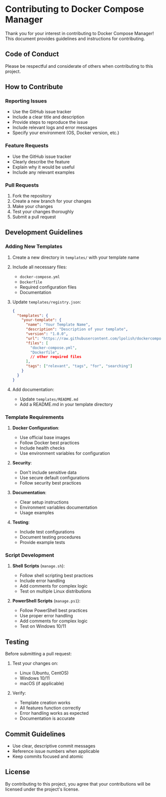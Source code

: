 # Contributing to Docker Compose Manager

Thank you for your interest in contributing to Docker Compose Manager! This document provides guidelines and instructions for contributing.

## Code of Conduct

Please be respectful and considerate of others when contributing to this project.

## How to Contribute

### Reporting Issues

- Use the GitHub issue tracker
- Include a clear title and description
- Provide steps to reproduce the issue
- Include relevant logs and error messages
- Specify your environment (OS, Docker version, etc.)

### Feature Requests

- Use the GitHub issue tracker
- Clearly describe the feature
- Explain why it would be useful
- Include any relevant examples

### Pull Requests

1. Fork the repository
2. Create a new branch for your changes
3. Make your changes
4. Test your changes thoroughly
5. Submit a pull request

## Development Guidelines

### Adding New Templates

1. Create a new directory in `templates/` with your template name
2. Include all necessary files:
   - `docker-compose.yml`
   - `Dockerfile`
   - Required configuration files
   - Documentation

3. Update `templates/registry.json`:
   ```json
   {
     "templates": {
       "your-template": {
         "name": "Your Template Name",
         "description": "Description of your template",
         "version": "1.0.0",
         "url": "https://raw.githubusercontent.com/lpolish/dockercomposemgr/main/templates/your-template",
         "files": [
           "docker-compose.yml",
           "Dockerfile",
           // other required files
         ],
         "tags": ["relevant", "tags", "for", "searching"]
       }
     }
   }
   ```

4. Add documentation:
   - Update `templates/README.md`
   - Add a README.md in your template directory

### Template Requirements

1. **Docker Configuration**:
   - Use official base images
   - Follow Docker best practices
   - Include health checks
   - Use environment variables for configuration

2. **Security**:
   - Don't include sensitive data
   - Use secure default configurations
   - Follow security best practices

3. **Documentation**:
   - Clear setup instructions
   - Environment variables documentation
   - Usage examples

4. **Testing**:
   - Include test configurations
   - Document testing procedures
   - Provide example tests

### Script Development

1. **Shell Scripts** (`manage.sh`):
   - Follow shell scripting best practices
   - Include error handling
   - Add comments for complex logic
   - Test on multiple Linux distributions

2. **PowerShell Scripts** (`manage.ps1`):
   - Follow PowerShell best practices
   - Use proper error handling
   - Add comments for complex logic
   - Test on Windows 10/11

## Testing

Before submitting a pull request:

1. Test your changes on:
   - Linux (Ubuntu, CentOS)
   - Windows 10/11
   - macOS (if applicable)

2. Verify:
   - Template creation works
   - All features function correctly
   - Error handling works as expected
   - Documentation is accurate

## Commit Guidelines

- Use clear, descriptive commit messages
- Reference issue numbers when applicable
- Keep commits focused and atomic

## License

By contributing to this project, you agree that your contributions will be licensed under the project's license. 